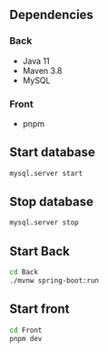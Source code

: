 ## Dependencies

### Back

- Java 11
- Maven 3.8
- MySQL

### Front

- pnpm

## Start database

```bash
mysql.server start
```

## Stop database

```bash
mysql.server stop
```

## Start Back

```bash
cd Back
./mvnw spring-boot:run
```

## Start front

```bash
cd Front
pnpm dev
```
